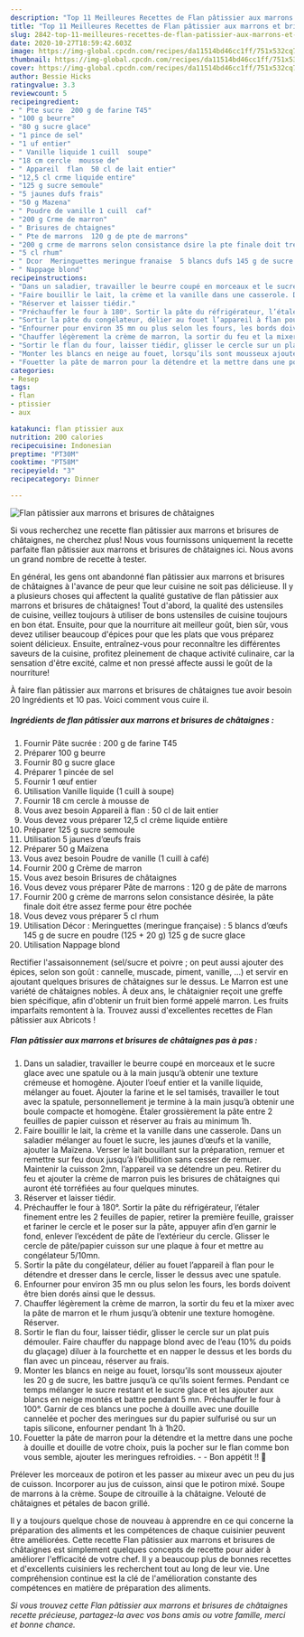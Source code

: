 ```yaml
---
description: "Top 11 Meilleures Recettes de Flan pâtissier aux marrons et brisures de châtaignes"
title: "Top 11 Meilleures Recettes de Flan pâtissier aux marrons et brisures de châtaignes"
slug: 2842-top-11-meilleures-recettes-de-flan-patissier-aux-marrons-et-brisures-de-chataignes
date: 2020-10-27T18:59:42.603Z
image: https://img-global.cpcdn.com/recipes/da11514bd46cc1ff/751x532cq70/flan-patissier-aux-marrons-et-brisures-de-chataignes-photo-principale-de-la-recette.jpg
thumbnail: https://img-global.cpcdn.com/recipes/da11514bd46cc1ff/751x532cq70/flan-patissier-aux-marrons-et-brisures-de-chataignes-photo-principale-de-la-recette.jpg
cover: https://img-global.cpcdn.com/recipes/da11514bd46cc1ff/751x532cq70/flan-patissier-aux-marrons-et-brisures-de-chataignes-photo-principale-de-la-recette.jpg
author: Bessie Hicks
ratingvalue: 3.3
reviewcount: 5
recipeingredient:
- " Pte sucre  200 g de farine T45"
- "100 g beurre"
- "80 g sucre glace"
- "1 pince de sel"
- "1 uf entier"
- " Vanille liquide 1 cuill  soupe"
- "18 cm cercle  mousse de"
- " Appareil  flan  50 cl de lait entier"
- "12,5 cl crme liquide entire"
- "125 g sucre semoule"
- "5 jaunes dufs frais"
- "50 g Mazena"
- " Poudre de vanille 1 cuill  caf"
- "200 g Crme de marron"
- " Brisures de chtaignes"
- " Pte de marrons  120 g de pte de marrons"
- "200 g crme de marrons selon consistance dsire la pte finale doit tre assez ferme pour tre poche"
- "5 cl rhum"
- " Dcor  Meringuettes meringue franaise  5 blancs dufs 145 g de sucre en poudre 125  20 g 125 g de sucre glace"
- " Nappage blond"
recipeinstructions:
- "Dans un saladier, travailler le beurre coupé en morceaux et le sucre glace avec une spatule ou à la main jusqu’à obtenir une texture crémeuse et homogène. Ajouter l’oeuf entier et la vanille liquide, mélanger au fouet. Ajouter la farine et le sel tamisés, travailler le tout avec la spatule, personnellement je termine à la main jusqu’à obtenir une boule compacte et homogène. Étaler grossièrement la pâte entre 2 feuilles de papier cuisson et réserver au frais au minimum 1h."
- "Faire bouillir le lait, la crème et la vanille dans une casserole. Dans un saladier mélanger au fouet le sucre, les jaunes d’œufs et la vanille, ajouter la Maïzena. Verser le lait bouillant sur la préparation, remuer et remettre sur feu doux jusqu’à l’ébullition sans cesser de remuer. Maintenir la cuisson 2mn, l’appareil va se détendre un peu. Retirer du feu et ajouter la crème de marron puis les brisures de châtaignes qui auront été torréfiées au four quelques minutes."
- "Réserver et laisser tiédir."
- "Préchauffer le four à 180°. Sortir la pâte du réfrigérateur, l’étaler finement entre les 2 feuilles de papier, retirer la première feuille, graisser et fariner le cercle et le poser sur la pâte, appuyer afin d’en garnir le fond, enlever l’excédent de pâte de l’extérieur du cercle. Glisser le cercle de pâte/papier cuisson sur une plaque à four et mettre au congélateur 5/10mn."
- "Sortir la pâte du congélateur, délier au fouet l’appareil à flan pour le détendre et dresser dans le cercle, lisser le dessus avec une spatule."
- "Enfourner pour environ 35 mn ou plus selon les fours, les bords doivent être bien dorés ainsi que le dessus."
- "Chauffer légèrement la crème de marron, la sortir du feu et la mixer avec la pâte de marron et le rhum jusqu’à obtenir une texture homogène. Réserver."
- "Sortir le flan du four, laisser tiédir, glisser le cercle sur un plat puis démouler. Faire chauffer du nappage blond avec de l’eau (10% du poids du glaçage) diluer à la fourchette et en napper le dessus et les bords du flan avec un pinceau, réserver au frais."
- "Monter les blancs en neige au fouet, lorsqu’ils sont mousseux ajouter les 20 g de sucre, les battre jusqu’à ce qu’ils soient fermes. Pendant ce temps mélanger le sucre restant et le sucre glace et les ajouter aux blancs en neige montés et battre pendant 5 mn. Préchauffer le four à 100°. Garnir de ces blancs une poche à douille avec une douille cannelée et pocher des meringues sur du papier sulfurisé ou sur un tapis silicone, enfourner pendant 1h à 1h20."
- "Fouetter la pâte de marron pour la détendre et la mettre dans une poche à douille et douille de votre choix, puis la pocher sur le flan comme bon vous semble, ajouter les meringues refroidies.  Bon appétit !! 🍴"
categories:
- Resep
tags:
- flan
- ptissier
- aux

katakunci: flan ptissier aux 
nutrition: 200 calories
recipecuisine: Indonesian
preptime: "PT30M"
cooktime: "PT58M"
recipeyield: "3"
recipecategory: Dinner

---
```



![Flan pâtissier aux marrons et brisures de châtaignes](https://img-global.cpcdn.com/recipes/da11514bd46cc1ff/751x532cq70/flan-patissier-aux-marrons-et-brisures-de-chataignes-photo-principale-de-la-recette.jpg)

Si vous recherchez une recette flan pâtissier aux marrons et brisures de châtaignes, ne cherchez plus! Nous vous fournissons uniquement la recette parfaite flan pâtissier aux marrons et brisures de châtaignes ici. Nous avons un grand nombre de recette à tester.

En général, les gens ont abandonné flan pâtissier aux marrons et brisures de châtaignes à l'avance de peur que leur cuisine ne soit pas délicieuse. Il y a plusieurs choses qui affectent la qualité gustative de flan pâtissier aux marrons et brisures de châtaignes! Tout d'abord, la qualité des ustensiles de cuisine, veillez toujours à utiliser de bons ustensiles de cuisine toujours en bon état. Ensuite, pour que la nourriture ait meilleur goût, bien sûr, vous devez utiliser beaucoup d'épices pour que les plats que vous préparez soient délicieux. Ensuite, entraînez-vous pour reconnaître les différentes saveurs de la cuisine, profitez pleinement de chaque activité culinaire, car la sensation d'être excité, calme et non pressé affecte aussi le goût de la nourriture!

<!--inarticleads1-->

À faire flan pâtissier aux marrons et brisures de châtaignes tue avoir besoin 20 Ingrédients et 10 pas. Voici comment vous cuire il.

##### Ingrédients de flan pâtissier aux marrons et brisures de châtaignes :

1. Fournir  Pâte sucrée : 200 g de farine T45
1. Préparer 100 g beurre
1. Fournir 80 g sucre glace
1. Préparer 1 pincée de sel
1. Fournir 1 œuf entier
1. Utilisation  Vanille liquide (1 cuill à soupe)
1. Fournir 18 cm cercle à mousse de
1. Vous avez besoin  Appareil à flan : 50 cl de lait entier
1. Vous devez vous préparer 12,5 cl crème liquide entière
1. Préparer 125 g sucre semoule
1. Utilisation 5 jaunes d’œufs frais
1. Préparer 50 g Maïzena
1. Vous avez besoin  Poudre de vanille (1 cuill à café)
1. Fournir 200 g Crème de marron
1. Vous avez besoin  Brisures de châtaignes
1. Vous devez vous préparer  Pâte de marrons : 120 g de pâte de marrons
1. Fournir 200 g crème de marrons selon consistance désirée, la pâte finale doit étre assez ferme pour être pochée
1. Vous devez vous préparer 5 cl rhum
1. Utilisation  Décor : Meringuettes (meringue française) : 5 blancs d’œufs 145 g de sucre en poudre (125 + 20 g) 125 g de sucre glace
1. Utilisation  Nappage blond


Rectifier l&#39;assaisonnement (sel/sucre et poivre ; on peut aussi ajouter des épices, selon son goût : cannelle, muscade, piment, vanille, …) et servir en ajoutant quelques brisures de châtaignes sur le dessus. Le Marron est une variété de châtaignes nobles. À deux ans, le châtaignier reçoit une greffe bien spécifique, afin d&#39;obtenir un fruit bien formé appelé marron. Les fruits imparfaits remontent à la. Trouvez aussi d&#39;excellentes recettes de Flan pâtissier aux Abricots ! 

<!--inarticleads2-->

##### Flan pâtissier aux marrons et brisures de châtaignes pas à pas :

1. Dans un saladier, travailler le beurre coupé en morceaux et le sucre glace avec une spatule ou à la main jusqu’à obtenir une texture crémeuse et homogène. Ajouter l’oeuf entier et la vanille liquide, mélanger au fouet. Ajouter la farine et le sel tamisés, travailler le tout avec la spatule, personnellement je termine à la main jusqu’à obtenir une boule compacte et homogène. Étaler grossièrement la pâte entre 2 feuilles de papier cuisson et réserver au frais au minimum 1h.
1. Faire bouillir le lait, la crème et la vanille dans une casserole. Dans un saladier mélanger au fouet le sucre, les jaunes d’œufs et la vanille, ajouter la Maïzena. Verser le lait bouillant sur la préparation, remuer et remettre sur feu doux jusqu’à l’ébullition sans cesser de remuer. Maintenir la cuisson 2mn, l’appareil va se détendre un peu. Retirer du feu et ajouter la crème de marron puis les brisures de châtaignes qui auront été torréfiées au four quelques minutes.
1. Réserver et laisser tiédir.
1. Préchauffer le four à 180°. Sortir la pâte du réfrigérateur, l’étaler finement entre les 2 feuilles de papier, retirer la première feuille, graisser et fariner le cercle et le poser sur la pâte, appuyer afin d’en garnir le fond, enlever l’excédent de pâte de l’extérieur du cercle. Glisser le cercle de pâte/papier cuisson sur une plaque à four et mettre au congélateur 5/10mn.
1. Sortir la pâte du congélateur, délier au fouet l’appareil à flan pour le détendre et dresser dans le cercle, lisser le dessus avec une spatule.
1. Enfourner pour environ 35 mn ou plus selon les fours, les bords doivent être bien dorés ainsi que le dessus.
1. Chauffer légèrement la crème de marron, la sortir du feu et la mixer avec la pâte de marron et le rhum jusqu’à obtenir une texture homogène. Réserver.
1. Sortir le flan du four, laisser tiédir, glisser le cercle sur un plat puis démouler. Faire chauffer du nappage blond avec de l’eau (10% du poids du glaçage) diluer à la fourchette et en napper le dessus et les bords du flan avec un pinceau, réserver au frais.
1. Monter les blancs en neige au fouet, lorsqu’ils sont mousseux ajouter les 20 g de sucre, les battre jusqu’à ce qu’ils soient fermes. Pendant ce temps mélanger le sucre restant et le sucre glace et les ajouter aux blancs en neige montés et battre pendant 5 mn. Préchauffer le four à 100°. Garnir de ces blancs une poche à douille avec une douille cannelée et pocher des meringues sur du papier sulfurisé ou sur un tapis silicone, enfourner pendant 1h à 1h20.
1. Fouetter la pâte de marron pour la détendre et la mettre dans une poche à douille et douille de votre choix, puis la pocher sur le flan comme bon vous semble, ajouter les meringues refroidies. -  - Bon appétit !! 🍴


Prélever les morceaux de potiron et les passer au mixeur avec un peu du jus de cuisson. Incorporer au jus de cuisson, ainsi que le potiron mixé. Soupe de marrons à la crème. Soupe de citrouille à la châtaigne. Velouté de châtaignes et pétales de bacon grillé. 

<!--inarticleads1-->

<p>
Il y a toujours quelque chose de nouveau à apprendre en ce qui concerne la préparation des aliments et les compétences de chaque cuisinier peuvent être améliorées. Cette recette Flan pâtissier aux marrons et brisures de châtaignes est simplement quelques concepts de recette pour aider à améliorer l'efficacité de votre chef. Il y a beaucoup plus de bonnes recettes et d'excellents cuisiniers les recherchent tout au long de leur vie. Une compréhension continue est la clé de l'amélioration constante des compétences en matière de préparation des aliments.
</p>

<p>
<i>Si vous trouvez cette Flan pâtissier aux marrons et brisures de châtaignes recette précieuse, partagez-la avec vos bons amis ou votre famille, merci et bonne chance.</i>
</p>
